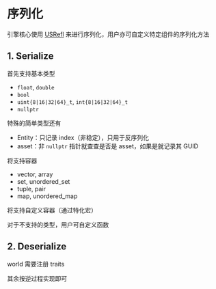 # 序列化

引擎核心使用 [USRefl](https://github.com/Ubpa/USRefl) 来进行序列化，用户亦可自定义特定组件的序列化方法

## 1. Serialize

首先支持基本类型

- `float`, `double` 
- `bool` 
- `uint{8|16|32|64}_t`, `int{8|16|32|64}_t` 
- `nullptr` 

特殊的简单类型还有

- Entity：只记录 index（非稳定），只用于反序列化
- asset：非 `nullptr` 指针就查查是否是 asset，如果是就记录其 GUID

将支持容器

- vector, array
- set, unordered_set
- tuple, pair
- map, unordered_map

将支持自定义容器（通过特化宏）

对于不支持的类型，用户可自定义函数

## 2. Deserialize

world 需要注册 traits

其余按逆过程实现即可

